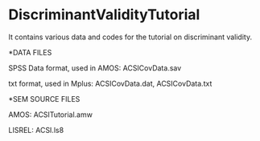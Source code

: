 # DiscriminantValidityTutorial
It contains various data and codes for the tutorial on discriminant validity.


*DATA FILES

SPSS Data format, used in AMOS: ACSICovData.sav

txt format, used in Mplus: ACSICovData.dat, ACSICovData.txt



*SEM SOURCE FILES

AMOS: ACSITutorial.amw

LISREL: ACSI.ls8
